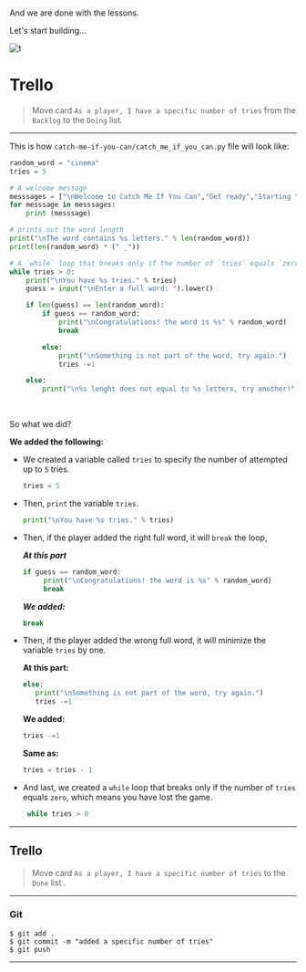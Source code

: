 ﻿<br>

And we are done with the lessons. 

Let's start building...

![t](https://i.ibb.co/hc48zrf/t.gif)

# Trello
> Move card  `As a player, I have a specific number of tries`  from the  `Backlog`  to the  `Doing`  list.

----------

This is how `catch-me-if-you-can/catch_me_if_you_can.py` file will look like:


```python
random_word = "cinema"
tries = 5

# A welcome message
messsages = ["\nWelcome to Catch Me If You Can","Get ready","Starting the game...","Selecting a word..."]
for messsage in messsages:
    print (messsage)

# prints out the word length
print("\nThe word contains %s letters." % len(random_word))
print(len(random_word) * (" _"))

# A `while` loop that breaks only if the number of `tries` equals `zero`
while tries > 0:
    print("\nYou have %s tries." % tries)
    guess = input("\nEnter a full word: ").lower()

    if len(guess) == len(random_word):
        if guess == random_word:
            print("\nCongratulations! the word is %s" % random_word)
            break

        else:
            print("\nSomething is not part of the word, try again.")
            tries -=1

    else:
        print("\n%s lenght does not equal to %s letters, try another!" % (guess,len(random_word)))

```
<br>

So what we did?


 **We added the following:**

 - We created a variable called `tries` to specify the number of attempted up to `5` tries.
    ```python
    tries = 5
    ```

 - Then, `print` the variable `tries`.
    ```python
    print("\nYou have %s tries." % tries)
      ```
- Then, if the player added the right full word, it will `break` the loop,

    ***At this part***
   ```python
   if guess == random_word:
        print("\nCongratulations! the word is %s" % random_word)
        break
   ```
   ***We added:***
   ```python
   break
   ```
 
 - Then, if the player added the wrong full word, it will minimize the variable `tries` by one.
 
    **At this part:**
    ```python
    else:
       print("\nSomething is not part of the word, try again.")
       tries -=1
    ```
    **We added:**
    ```python
    tries -=1
    ```
    **Same as:**
    ```python
    tries = tries - 1
    ```
 - And last, we created a `while` loop that breaks only if the number of `tries` equals `zero`, which means you have lost the game.
   ```python
    while tries > 0
    ```
---
## Trello

> Move card  `As a player, I have a specific number of tries`   to the `Done`  list .
> 
----------

### Git


```
$ git add .
$ git commit -m "added a specific number of tries"
$ git push
```

----------


